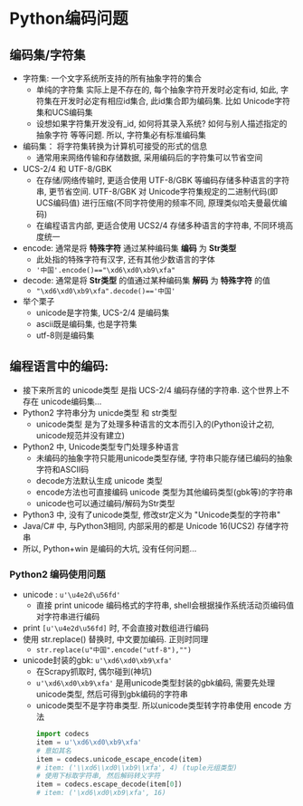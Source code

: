 # Python编码问题
## 编码集/字符集
- 字符集: 一个文字系统所支持的所有抽象字符的集合
    - 单纯的字符集 实际上是不存在的, 每个抽象字符开发时必定有id, 如此, 字符集在开发时必定有相应id集合, 此id集合即为编码集. 比如 Unicode字符集和UCS编码集
    - 设想如果字符集开发没有_id, 如何将其录入系统? 如何与别人描述指定的抽象字符 等等问题. 所以, 字符集必有标准编码集
- 编码集： 将字符集转换为计算机可接受的形式的信息
    - 通常用来网络传输和存储数据, 采用编码后的字符集可以节省空间
- UCS-2/4 和 UTF-8/GBK
    - 在存储/网络传输时, 更适合使用 UTF-8/GBK 等编码存储多种语言的字符串, 更节省空间. UTF-8/GBK 对 Unicode字符集规定的二进制代码(即UCS编码值) 进行压缩(不同字符使用的频率不同, 原理类似哈夫曼最优编码)
    - 在编程语言内部, 更适合使用 UCS2/4 存储多种语言的字符串, 不同环境高度统一
- encode: 通常是将 **特殊字符** 通过某种编码集 **编码** 为 **Str类型**
    - 此处指的特殊字符有汉字, 还有其他少数语言的字体
    - `'中国'.encode()=="\xd6\xd0\xb9\xfa"`
- decode: 通常是将 **Str类型** 的值通过某种编码集 **解码** 为 **特殊字符** 的值
    - `"\xd6\xd0\xb9\xfa".decode()=='中国'`
- 举个栗子
    - unicode是字符集, UCS-2/4 是编码集
    - ascii既是编码集, 也是字符集
    - utf-8则是编码集

## 编程语言中的编码:
- 接下来所言的 unicode类型 是指 UCS-2/4 编码存储的字符串. 这个世界上不存在 unicode编码集...
- Python2 字符串分为 unicde类型 和 str类型
    - unicode类型 是为了处理多种语言的文本而引入的(Python设计之初, unicode规范并没有建立)
- Python2 中, Unicode类型专门处理多种语言
    - 未编码的抽象字符只能用unicode类型存储, 字符串只能存储已编码的抽象字符和ASCII码
    - decode方法默认生成 unicode 类型
    - encode方法也可直接编码 unicode 类型为其他编码类型(gbk等)的字符串
    - unicode也可以通过编码/解码为Str类型
- Python3 中, 没有了unicode类型, 修改str定义为 "Unicode类型的字符串"
- Java/C# 中, 与Python3相同, 内部采用的都是 Unicode 16(UCS2) 存储字符串
- 所以, Python+win 是编码的大坑, 没有任何问题...

### Python2 编码使用问题
- unicode : `u'\u4e2d\u56fd'`
    - 直接 print unicode 编码格式的字符串, shell会根据操作系统活动页编码值对字符串进行编码
- print `[u'\u4e2d\u56fd]` 时, 不会直接对数组进行编码
- 使用 str.replace() 替换时, 中文要加编码. 正则时同理
    - `str.replace(u"中国".encode("utf-8"),"")`
- unicode封装的gbk: `u'\xd6\xd0\xb9\xfa'`
    - 在Scrapy抓取时, 偶尔碰到(神坑)
    - `u'\xd6\xd0\xb9\xfa'` 是用unicode类型封装的gbk编码, 需要先处理unicode类型, 然后可得到gbk编码的字符串
    - unicode类型不是字符串类型. 所以unicode类型转字符串使用 encode 方法
        ```python
        import codecs
        item = u'\xd6\xd0\xb9\xfa'
        # 意如其名
        item = codecs.unicode_escape_encode(item)
        # item: ('\\xd6\\xd0\\xb9\\xfa', 4) (tuple元组类型)
        # 使用下标取字符串, 然后解码转义字符
        item = codecs.escape_decode(item[0])
        # item: ('\xd6\xd0\xb9\xfa', 16)
        ```
